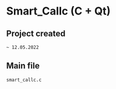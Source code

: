 # Smart_Callc (C + Qt)

## Project created
```
~ 12.05.2022
```

## Main file
```
smart_callc.c
```
